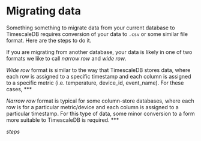 # Migrating data

Something something to migrate data from your current database to TimescaleDB requires conversion of your data to `.csv` or some similar file format.  Here are the steps to do it.

If you are migrating from another database, your data is likely in one of two formats we like to call _narrow row_ and _wide row_.

_Wide row_ format is similar to the way that TimescaleDB stores data, where each row is assigned to a specific timestamp and each column is assigned to a specific metric (i.e. temperature, device_id, event_name).  For these cases, ***

_Narrow row_ format is typical for some column-store databases, where each row is for a particular metric/device and each column is assigned to a particular timestamp.  For this type of data, some minor conversion to a form more suitable to TimescaleDB is required.  ***

*steps*
